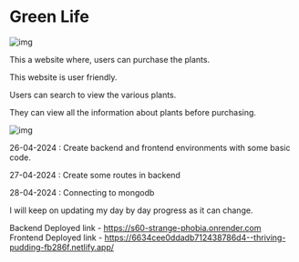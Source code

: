 # Green Life
![img](https://i.postimg.cc/WzTXNF67/Capstone-Project-1.png)

This a website where, users can purchase the plants.

This website is user friendly.

Users can search to view the various plants.

They can view all the information about plants before purchasing.

![img](https://fyf.tac-cdn.net/images/products/small/P-440.jpg?auto=webp&quality=60&width=650)


26-04-2024 : Create backend and frontend environments with some basic code.

27-04-2024 : Create some routes in backend

28-04-2024 : Connecting to mongodb

I will keep on updating my day by day progress as it can change.

Backend Deployed link -  https://s60-strange-phobia.onrender.com
Frontend Deployed link - https://6634cee0ddadb712438786d4--thriving-pudding-fb286f.netlify.app/